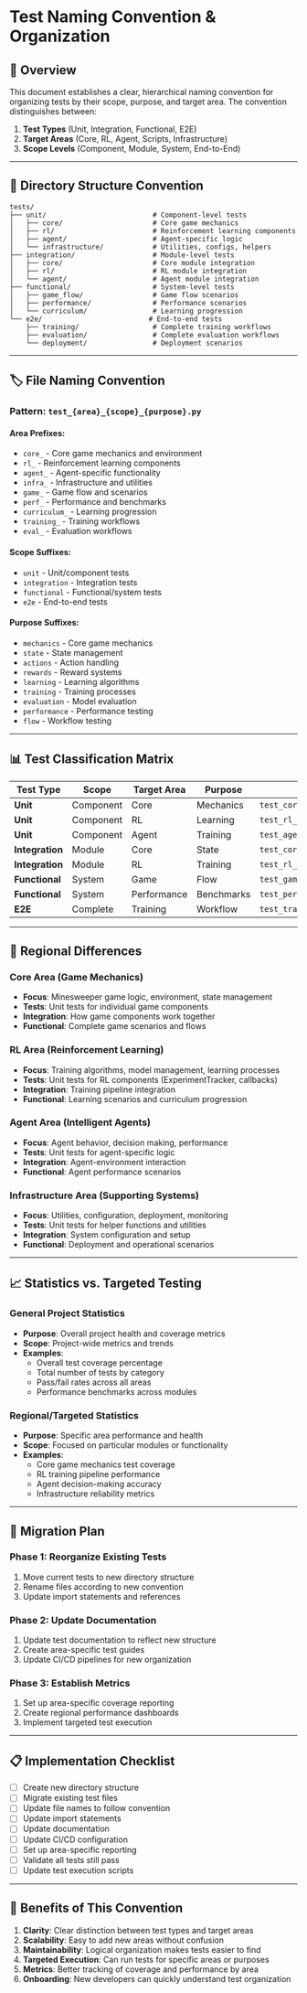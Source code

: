 # Test Naming Convention & Organization

## 🎯 **Overview**

This document establishes a clear, hierarchical naming convention for organizing tests by their scope, purpose, and target area. The convention distinguishes between:

1. **Test Types** (Unit, Integration, Functional, E2E)
2. **Target Areas** (Core, RL, Agent, Scripts, Infrastructure)
3. **Scope Levels** (Component, Module, System, End-to-End)

---

## 📁 **Directory Structure Convention**

```
tests/
├── unit/                          # Component-level tests
│   ├── core/                      # Core game mechanics
│   ├── rl/                        # Reinforcement learning components
│   ├── agent/                     # Agent-specific logic
│   └── infrastructure/            # Utilities, configs, helpers
├── integration/                   # Module-level tests
│   ├── core/                      # Core module integration
│   ├── rl/                        # RL module integration
│   └── agent/                     # Agent module integration
├── functional/                    # System-level tests
│   ├── game_flow/                 # Game flow scenarios
│   ├── performance/               # Performance scenarios
│   └── curriculum/                # Learning progression
└── e2e/                          # End-to-end tests
    ├── training/                  # Complete training workflows
    ├── evaluation/                # Complete evaluation workflows
    └── deployment/                # Deployment scenarios
```

---

## 🏷️ **File Naming Convention**

### Pattern: `test_{area}_{scope}_{purpose}.py`

#### Area Prefixes:
- `core_` - Core game mechanics and environment
- `rl_` - Reinforcement learning components
- `agent_` - Agent-specific functionality
- `infra_` - Infrastructure and utilities
- `game_` - Game flow and scenarios
- `perf_` - Performance and benchmarks
- `curriculum_` - Learning progression
- `training_` - Training workflows
- `eval_` - Evaluation workflows

#### Scope Suffixes:
- `unit` - Unit/component tests
- `integration` - Integration tests
- `functional` - Functional/system tests
- `e2e` - End-to-end tests

#### Purpose Suffixes:
- `mechanics` - Core game mechanics
- `state` - State management
- `actions` - Action handling
- `rewards` - Reward systems
- `learning` - Learning algorithms
- `training` - Training processes
- `evaluation` - Model evaluation
- `performance` - Performance testing
- `flow` - Workflow testing

---

## 📊 **Test Classification Matrix**

| Test Type | Scope | Target Area | Purpose | Example Files |
|-----------|-------|-------------|---------|---------------|
| **Unit** | Component | Core | Mechanics | `test_core_mechanics_unit.py` |
| **Unit** | Component | RL | Learning | `test_rl_learning_unit.py` |
| **Unit** | Component | Agent | Training | `test_agent_training_unit.py` |
| **Integration** | Module | Core | State | `test_core_state_integration.py` |
| **Integration** | Module | RL | Training | `test_rl_training_integration.py` |
| **Functional** | System | Game | Flow | `test_game_flow_functional.py` |
| **Functional** | System | Performance | Benchmarks | `test_perf_benchmarks_functional.py` |
| **E2E** | Complete | Training | Workflow | `test_training_workflow_e2e.py` |

---

## 🎯 **Regional Differences**

### **Core Area** (Game Mechanics)
- **Focus**: Minesweeper game logic, environment, state management
- **Tests**: Unit tests for individual game components
- **Integration**: How game components work together
- **Functional**: Complete game scenarios and flows

### **RL Area** (Reinforcement Learning)
- **Focus**: Training algorithms, model management, learning processes
- **Tests**: Unit tests for RL components (ExperimentTracker, callbacks)
- **Integration**: Training pipeline integration
- **Functional**: Learning scenarios and curriculum progression

### **Agent Area** (Intelligent Agents)
- **Focus**: Agent behavior, decision making, performance
- **Tests**: Unit tests for agent-specific logic
- **Integration**: Agent-environment interaction
- **Functional**: Agent performance scenarios

### **Infrastructure Area** (Supporting Systems)
- **Focus**: Utilities, configuration, deployment, monitoring
- **Tests**: Unit tests for helper functions and utilities
- **Integration**: System configuration and setup
- **Functional**: Deployment and operational scenarios

---

## 📈 **Statistics vs. Targeted Testing**

### **General Project Statistics**
- **Purpose**: Overall project health and coverage metrics
- **Scope**: Project-wide metrics and trends
- **Examples**:
  - Overall test coverage percentage
  - Total number of tests by category
  - Pass/fail rates across all areas
  - Performance benchmarks across modules

### **Regional/Targeted Statistics**
- **Purpose**: Specific area performance and health
- **Scope**: Focused on particular modules or functionality
- **Examples**:
  - Core game mechanics test coverage
  - RL training pipeline performance
  - Agent decision-making accuracy
  - Infrastructure reliability metrics

---

## 🔄 **Migration Plan**

### Phase 1: Reorganize Existing Tests
1. Move current tests to new directory structure
2. Rename files according to new convention
3. Update import statements and references

### Phase 2: Update Documentation
1. Update test documentation to reflect new structure
2. Create area-specific test guides
3. Update CI/CD pipelines for new organization

### Phase 3: Establish Metrics
1. Set up area-specific coverage reporting
2. Create regional performance dashboards
3. Implement targeted test execution

---

## 📋 **Implementation Checklist**

- [ ] Create new directory structure
- [ ] Migrate existing test files
- [ ] Update file names to follow convention
- [ ] Update import statements
- [ ] Update documentation
- [ ] Update CI/CD configuration
- [ ] Set up area-specific reporting
- [ ] Validate all tests still pass
- [ ] Update test execution scripts

---

## 🎯 **Benefits of This Convention**

1. **Clarity**: Clear distinction between test types and target areas
2. **Scalability**: Easy to add new areas without confusion
3. **Maintainability**: Logical organization makes tests easier to find
4. **Targeted Execution**: Can run tests for specific areas or purposes
5. **Metrics**: Better tracking of coverage and performance by area
6. **Onboarding**: New developers can quickly understand test organization 